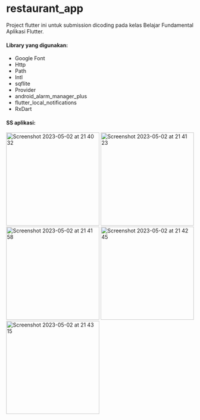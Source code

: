 # restaurant_app

Project flutter ini untuk submission dicoding pada kelas Belajar Fundamental Aplikasi Flutter.

#### Library yang digunakan:
 - Google Font
 - Http
 - Path
 - Intl
 - sqflite
 - Provider
 - android_alarm_manager_plus
 - flutter_local_notifications
 - RxDart
 
#### SS aplikasi:
<img width="250" alt="Screenshot 2023-05-02 at 21 40 32" src="https://user-images.githubusercontent.com/47078618/235701911-7766c70f-6a7c-49e0-8000-e115b3847c5c.png">
<img width="250" alt="Screenshot 2023-05-02 at 21 41 23" src="https://user-images.githubusercontent.com/47078618/235701918-14764146-24a1-4ffb-bab9-318e869b2729.png">
<img width="250" alt="Screenshot 2023-05-02 at 21 41 58" src="https://user-images.githubusercontent.com/47078618/235701928-22c92fd2-c3a0-4321-b5d9-d86eaea317be.png">
<img width="250" alt="Screenshot 2023-05-02 at 21 42 45" src="https://user-images.githubusercontent.com/47078618/235701937-c65b70f6-9a69-493c-9904-ba2e4bfbe8db.png">
<img width="250" alt="Screenshot 2023-05-02 at 21 43 15" src="https://user-images.githubusercontent.com/47078618/235701958-3ab8d091-3d99-4830-9e88-6d7e2c2e1c9d.png">

